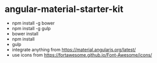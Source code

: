 # angular-material-starter-kit

- npm install -g bower
- npm install -g gulp
- bower install
- npm install
- gulp
- integrate anything from https://material.angularjs.org/latest/
- use icons from https://fortawesome.github.io/Font-Awesome/icons/
